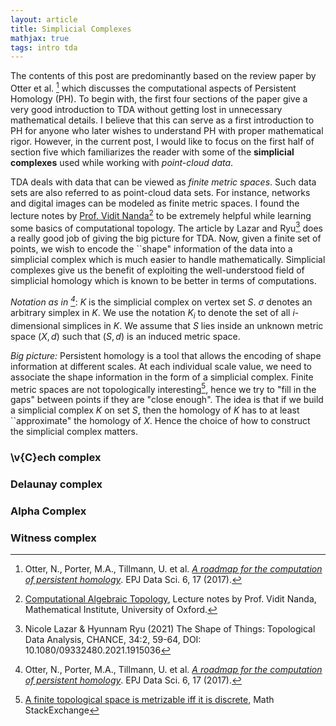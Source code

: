 ```yaml
---
layout: article
title: Simplicial Complexes
mathjax: true
tags: intro tda
---
```


The contents of this post are predominantly based on the review paper by Otter et al. [^1] which discusses the computational aspects of Persistent Homology (PH). To begin with, the first four sections of the paper give a very good introduction to TDA without getting lost in unnecessary mathematical details. I believe that this can serve as a first introduction to PH for anyone who later wishes to understand PH with proper mathematical rigor. However, in the current post, I would like to focus on the first half of section five which familiarizes the reader with some of the **simplicial complexes** used while working with *point-cloud data*.

TDA deals with data that can be viewed as *finite metric spaces*. Such data sets are also referred to as point-cloud data sets. For instance, networks and digital images can be modeled as finite metric spaces. I found the lecture notes by [Prof. Vidit Nanda](https://people.maths.ox.ac.uk/nanda/)[^2] to be extremely helpful while learning some basics of computational topology. The article by Lazar and Ryu[^3] does a really good job of giving the big picture for TDA. Now, given a finite set of points, we wish to encode the ``shape" information of the data into a simplicial complex which is much easier to handle mathematically. Simplicial complexes give us the benefit of exploiting the well-understood field of simplicial homology which is known to be better in terms of computations. 

*Notation as in [^1]*: $K$ is the simplicial complex on vertex set $S$. $\sigma$ denotes an arbitrary simplex in $K$. We use the notation $K_i$ to denote the set of all $i$-dimensional simplices in $K$. We assume that $S$ lies inside an unknown metric space $(X,d)$ such that $(S,d)$ is an induced metric space.  

*Big picture:* Persistent homology is a tool that allows the encoding of shape information at different scales. At each individual scale value, we need to associate the shape information in the form of a simplicial complex. Finite metric spaces are not topologically interesting[^4], hence we try to "fill in the gaps" between points if they are "close enough". The idea is that if we build a simplicial complex $K$ on set $S$, then the homology of $K$ has to at least ``approximate" the homology of $X$. Hence the choice of how to construct the simplicial complex matters. 

### \v{C}ech complex

### Delaunay complex

### Alpha Complex

### Witness complex















[^1]: Otter, N., Porter, M.A., Tillmann, U. et al. [*A roadmap for the computation of persistent homology*](https://doi.org/10.1140/epjds/s13688-017-0109-5). EPJ Data Sci. 6, 17 (2017). 
[^2]: [Computational Algebraic Topology](https://people.maths.ox.ac.uk/nanda/cat/), Lecture notes by Prof. Vidit Nanda, Mathematical Institute, University of Oxford.
[^3]: Nicole Lazar & Hyunnam Ryu (2021) The Shape of Things: Topological Data Analysis, CHANCE, 34:2, 59-64, DOI: 10.1080/09332480.2021.1915036
[^4]: [A finite topological space is metrizable iff it is discrete](https://math.stackexchange.com/questions/3367163/a-finite-topological-space-is-metrizable-iff-it-is-discrete), Math StackExchange
[^5]: [CS598: Computational Topology (Fall 09)](https://jeffe.cs.illinois.edu/teaching/comptop/2009/schedule.html), Lecture notes by [Prof. Jeff Erickson](https://jeffe.cs.illinois.edu/index.html), Dept. of Computer Science, UIUC.



